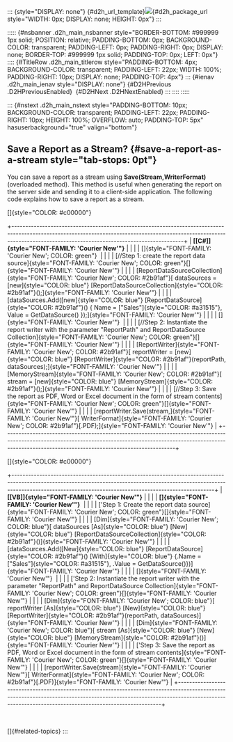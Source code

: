 ::: {style="DISPLAY: none"}
[](ms-xhelp:///?Id=d2h_url_template){#d2h_url_template}![](!package_url!){#d2h_package_url style="WIDTH: 0px; DISPLAY: none; HEIGHT: 0px"}
:::

::::: {#nsbanner .d2h_main_nsbanner style="BORDER-BOTTOM: #999999 1px solid; POSITION: relative; PADDING-BOTTOM: 0px; BACKGROUND-COLOR: transparent; PADDING-LEFT: 0px; PADDING-RIGHT: 0px; DISPLAY: none; BORDER-TOP: #999999 1px solid; PADDING-TOP: 0px; LEFT: 0px"}
:::: {#TitleRow .d2h_main_titlerow style="PADDING-BOTTOM: 4px; BACKGROUND-COLOR: transparent; PADDING-LEFT: 22px; WIDTH: 100%; PADDING-RIGHT: 10px; DISPLAY: none; PADDING-TOP: 4px"}
::: {#ienav .d2h_main_ienav style="DISPLAY: none"}
[](ms-xhelp:///?Id=03032598-4bba-47b1-89d2-34d32f8963fb){#D2HPrevious .D2HPreviousEnabled}  [](ms-xhelp:///?Id=bf585262-493a-41b9-a346-f63b5e75614f){#D2HNext .D2HNextEnabled}
:::
::::
:::::

::: {#nstext .d2h_main_nstext style="PADDING-BOTTOM: 10px; BACKGROUND-COLOR: transparent; PADDING-LEFT: 22px; PADDING-RIGHT: 10px; HEIGHT: 100%; OVERFLOW: auto; PADDING-TOP: 5px" hasuserbackground="true" valign="bottom"}
## Save a Report as a Stream? {#save-a-report-as-a-stream style="tab-stops: 0pt"}

You can save a report as a stream using **Save(Stream,WriterFormat)** (overloaded method). This method is useful when generating the report on the server side and sending it to a client-side application. The following code explains how to save a report as a stream.

[]{style="COLOR: #c00000"} 

+-------------------------------------------------------------------------------------------------------------------------------------------------------------------------------------------------------------------------+
| **[\[C#\]]{style="FONT-FAMILY: 'Courier New'"}**                                                                                                                                                                        |
|                                                                                                                                                                                                                         |
| []{style="FONT-FAMILY: 'Courier New'; COLOR: green"}                                                                                                                                                                    |
|                                                                                                                                                                                                                         |
| [//Step 1: create the report data source]{style="FONT-FAMILY: 'Courier New'; COLOR: green"}[]{style="FONT-FAMILY: 'Courier New'"}                                                                                       |
|                                                                                                                                                                                                                         |
| [ReportDataSourceCollection]{style="FONT-FAMILY: 'Courier New'; COLOR: #2b91af"}[ dataSources = [new]{style="COLOR: blue"} [ReportDataSourceCollection]{style="COLOR: #2b91af"}();]{style="FONT-FAMILY: 'Courier New'"} |
|                                                                                                                                                                                                                         |
| [dataSources.Add([new]{style="COLOR: blue"} [ReportDataSource]{style="COLOR: #2b91af"}() { Name = [\"Sales\"]{style="COLOR: #a31515"}, Value = GetDataSource() });]{style="FONT-FAMILY: 'Courier New'"}                 |
|                                                                                                                                                                                                                         |
| []{style="FONT-FAMILY: 'Courier New'"}                                                                                                                                                                                  |
|                                                                                                                                                                                                                         |
| [//Step 2: Instantiate the report writer with the parameter \"ReportPath\" and ReportDataSource Collection]{style="FONT-FAMILY: 'Courier New'; COLOR: green"}[]{style="FONT-FAMILY: 'Courier New'"}                     |
|                                                                                                                                                                                                                         |
| [ReportWriter]{style="FONT-FAMILY: 'Courier New'; COLOR: #2b91af"}[ reportWriter = [new]{style="COLOR: blue"} [ReportWriter]{style="COLOR: #2b91af"}(reportPath, dataSources);]{style="FONT-FAMILY: 'Courier New'"}     |
|                                                                                                                                                                                                                         |
| [MemoryStream]{style="FONT-FAMILY: 'Courier New'; COLOR: #2b91af"}[ stream = [new]{style="COLOR: blue"} [MemoryStream]{style="COLOR: #2b91af"}();]{style="FONT-FAMILY: 'Courier New'"}                                  |
|                                                                                                                                                                                                                         |
| [//Step 3: Save the report as PDF, Word or Excel document in the form of stream contents]{style="FONT-FAMILY: 'Courier New'; COLOR: green"}[]{style="FONT-FAMILY: 'Courier New'"}                                       |
|                                                                                                                                                                                                                         |
| [reportWriter.Save(stream,]{style="FONT-FAMILY: 'Courier New'"}[ WriterFormat]{style="FONT-FAMILY: 'Courier New'; COLOR: #2b91af"}[.PDF);]{style="FONT-FAMILY: 'Courier New'"}                                          |
+-------------------------------------------------------------------------------------------------------------------------------------------------------------------------------------------------------------------------+

[]{style="COLOR: #c00000"} 

+------------------------------------------------------------------------------------------------------------------------------------------------------------------------------------------------------------------------------------+
| **[\[VB\]]{style="FONT-FAMILY: 'Courier New'"}**                                                                                                                                                                                   |
|                                                                                                                                                                                                                                    |
| **[]{style="FONT-FAMILY: 'Courier New'"}**                                                                                                                                                                                         |
|                                                                                                                                                                                                                                    |
| [\'Step 1: Create the report data source]{style="FONT-FAMILY: 'Courier New'; COLOR: green"}[]{style="FONT-FAMILY: 'Courier New'"}                                                                                                  |
|                                                                                                                                                                                                                                    |
| [Dim]{style="FONT-FAMILY: 'Courier New'; COLOR: blue"}[ dataSources [As]{style="COLOR: blue"} [New]{style="COLOR: blue"} [ReportDataSourceCollection]{style="COLOR: #2b91af"}()]{style="FONT-FAMILY: 'Courier New'"}               |
|                                                                                                                                                                                                                                    |
| [dataSources.Add([New]{style="COLOR: blue"} [ReportDataSource]{style="COLOR: #2b91af"}() [With]{style="COLOR: blue"} {.Name = [\"Sales\"]{style="COLOR: #a31515"}, .Value = GetDataSource()})]{style="FONT-FAMILY: 'Courier New'"} |
|                                                                                                                                                                                                                                    |
| []{style="FONT-FAMILY: 'Courier New'"}                                                                                                                                                                                             |
|                                                                                                                                                                                                                                    |
| [\'Step 2: Instantiate the report writer with the parameter \"ReportPath\" and ReportDataSource Collection]{style="FONT-FAMILY: 'Courier New'; COLOR: green"}[]{style="FONT-FAMILY: 'Courier New'"}                                |
|                                                                                                                                                                                                                                    |
| [Dim]{style="FONT-FAMILY: 'Courier New'; COLOR: blue"}[ reportWriter [As]{style="COLOR: blue"} [New]{style="COLOR: blue"} [ReportWriter]{style="COLOR: #2b91af"}(reportPath, dataSources)]{style="FONT-FAMILY: 'Courier New'"}     |
|                                                                                                                                                                                                                                    |
| [Dim]{style="FONT-FAMILY: 'Courier New'; COLOR: blue"}[ stream [As]{style="COLOR: blue"} [New]{style="COLOR: blue"} [MemoryStream]{style="COLOR: #2b91af"}()]{style="FONT-FAMILY: 'Courier New'"}                                  |
|                                                                                                                                                                                                                                    |
| [\'Step 3: Save the report as PDF, Word or Excel document in the form of stream contents]{style="FONT-FAMILY: 'Courier New'; COLOR: green"}[]{style="FONT-FAMILY: 'Courier New'"}                                                  |
|                                                                                                                                                                                                                                    |
| [reportWriter.Save(stream]{style="FONT-FAMILY: 'Courier New'"}[ WriterFormat]{style="FONT-FAMILY: 'Courier New'; COLOR: #2b91af"}[.PDF)]{style="FONT-FAMILY: 'Courier New'"}                                                       |
+------------------------------------------------------------------------------------------------------------------------------------------------------------------------------------------------------------------------------------+

 

[]{#related-topics}
:::
